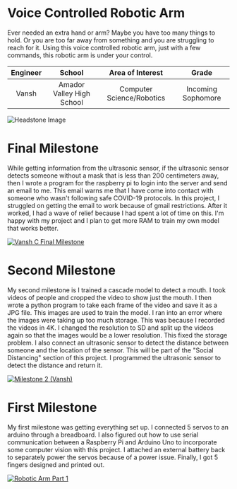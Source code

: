 # Voice Controlled Robotic Arm
Ever needed an extra hand or arm? Maybe you have too many things to hold. Or you are too far away from something and you are struggling to reach for it. Using this voice controlled robotic arm, just with a few commands, this robotic arm is under your control.

| **Engineer** | **School** | **Area of Interest** | **Grade** |
|:--:|:--:|:--:|:--:|
| Vansh | Amador Valley High School | Computer Science/Robotics | Incoming Sophomore

![Headstone Image](https://user-images.githubusercontent.com/86122440/174337266-ef4d94c2-650c-481b-80ae-629e4883cbdd.jpg)

# Final Milestone
While getting information from the ultrasonic sensor, if the ultrasonic sensor detects someone without a mask that is less than 200 centimeters away, then I wrote a program for the raspberry pi to login into the server and send an email to me. This email warns me that I have come into contact with someone who wasn't following safe COVID-19 protocols. In this project, I struggled on getting the email to work because of gmail restrictions. After it worked, I had a wave of relief because I had spent a lot of time on this. I'm happy with my project and I plan to get more RAM to train my own model that works better.


[![Vansh C Final Milestone](https://res.cloudinary.com/marcomontalbano/image/upload/v1656088211/video_to_markdown/images/youtube--DI6oUXIK1o8-c05b58ac6eb4c4700831b2b3070cd403.jpg)](https://www.youtube.com/watch?v=DI6oUXIK1o8 "Vansh C Final Milestone")

# Second Milestone
My second milestone is I trained a cascade model to detect a mouth. I took videos of people and cropped the video to show just the mouth. I then wrote a python program to take each frame of the video and save it as a JPG file. This images are used to train the model. I ran into an error where the images were taking up too much storage. This was because I recorded the videos in 4K. I changed the resolution to SD and split up the videos again so that the images would be a lower resolution. This fixed the storage problem. I also connect an ultrasonic sensor to detect the distance between someone and the location of the sensor. This will be part of the "Social Distancing" section of this project. I programmed the ultrasonic sensor to detect the distance and return it.

[![Milestone 2 (Vansh)](https://res.cloudinary.com/marcomontalbano/image/upload/v1655865952/video_to_markdown/images/youtube--F6Ylq4hyFZg-c05b58ac6eb4c4700831b2b3070cd403.jpg)](https://www.youtube.com/watch?v=F6Ylq4hyFZg "Milestone 2 (Vansh)")
# First Milestone
  

My first milestone was getting everything set up. I connected 5 servos to an arduino through a breadboard. I also figured out how to use serial communication between a Raspberry Pi and Arduino Uno to incorporate some computer vision with this project. I attached an external battery back to separately power the servos because of a power issue. Finally, I got 5 fingers designed and printed out.

[![Robotic Arm Part 1](https://res.cloudinary.com/marcomontalbano/image/upload/v1656627296/video_to_markdown/images/youtube--sGHibP497ng-c05b58ac6eb4c4700831b2b3070cd403.jpg)](https://www.youtube.com/watch?v=sGHibP497ng "Robotic Arm Part 1")
